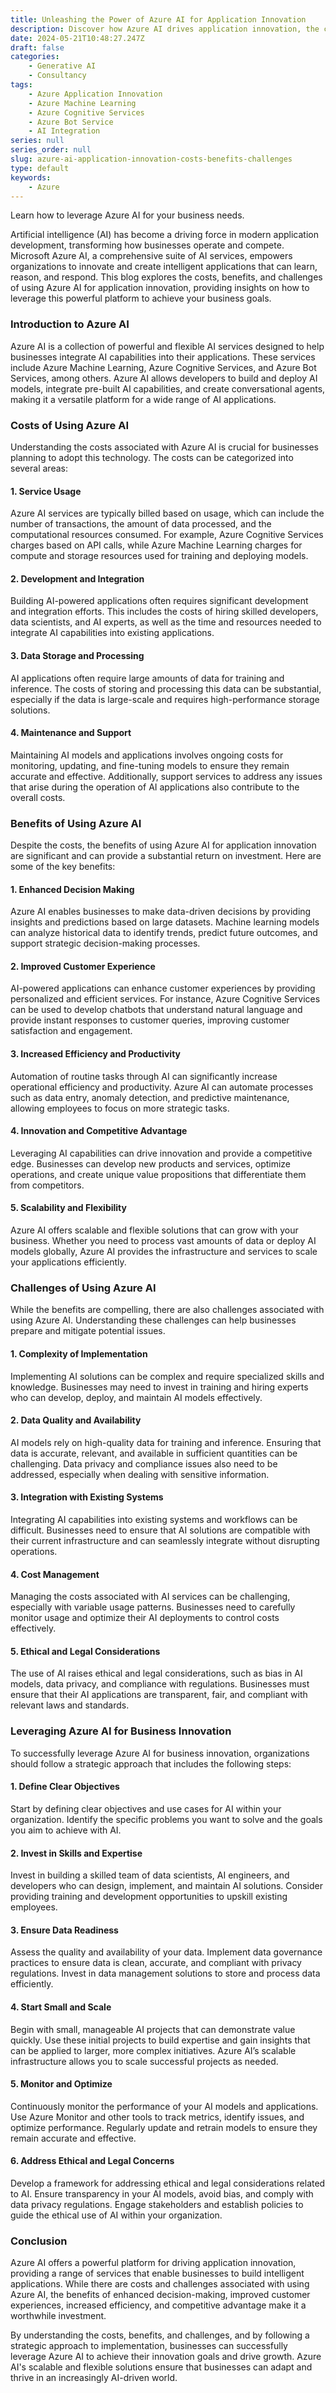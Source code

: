 ```yaml
---
title: Unleashing the Power of Azure AI for Application Innovation
description: Discover how Azure AI drives application innovation, the costs involved, the benefits gained, and the challenges faced. 
date: 2024-05-21T10:48:27.247Z
draft: false
categories:
    - Generative AI
    - Consultancy
tags:
    - Azure Application Innovation
    - Azure Machine Learning
    - Azure Cognitive Services
    - Azure Bot Service
    - AI Integration
series: null
series_order: null
slug: azure-ai-application-innovation-costs-benefits-challenges
type: default
keywords:
    - Azure
---
```

Learn how to leverage Azure AI for your business needs.

Artificial intelligence (AI) has become a driving force in modern application development, transforming how businesses operate and compete. Microsoft Azure AI, a comprehensive suite of AI services, empowers organizations to innovate and create intelligent applications that can learn, reason, and respond. This blog explores the costs, benefits, and challenges of using Azure AI for application innovation, providing insights on how to leverage this powerful platform to achieve your business goals.

### Introduction to Azure AI

Azure AI is a collection of powerful and flexible AI services designed to help businesses integrate AI capabilities into their applications. These services include Azure Machine Learning, Azure Cognitive Services, and Azure Bot Services, among others. Azure AI allows developers to build and deploy AI models, integrate pre-built AI capabilities, and create conversational agents, making it a versatile platform for a wide range of AI applications.

### Costs of Using Azure AI

Understanding the costs associated with Azure AI is crucial for businesses planning to adopt this technology. The costs can be categorized into several areas:

#### 1. Service Usage

Azure AI services are typically billed based on usage, which can include the number of transactions, the amount of data processed, and the computational resources consumed. For example, Azure Cognitive Services charges based on API calls, while Azure Machine Learning charges for compute and storage resources used for training and deploying models.

#### 2. Development and Integration

Building AI-powered applications often requires significant development and integration efforts. This includes the costs of hiring skilled developers, data scientists, and AI experts, as well as the time and resources needed to integrate AI capabilities into existing applications.

#### 3. Data Storage and Processing

AI applications often require large amounts of data for training and inference. The costs of storing and processing this data can be substantial, especially if the data is large-scale and requires high-performance storage solutions.

#### 4. Maintenance and Support

Maintaining AI models and applications involves ongoing costs for monitoring, updating, and fine-tuning models to ensure they remain accurate and effective. Additionally, support services to address any issues that arise during the operation of AI applications also contribute to the overall costs.

### Benefits of Using Azure AI

Despite the costs, the benefits of using Azure AI for application innovation are significant and can provide a substantial return on investment. Here are some of the key benefits:

#### 1. Enhanced Decision Making

Azure AI enables businesses to make data-driven decisions by providing insights and predictions based on large datasets. Machine learning models can analyze historical data to identify trends, predict future outcomes, and support strategic decision-making processes.

#### 2. Improved Customer Experience

AI-powered applications can enhance customer experiences by providing personalized and efficient services. For instance, Azure Cognitive Services can be used to develop chatbots that understand natural language and provide instant responses to customer queries, improving customer satisfaction and engagement.

#### 3. Increased Efficiency and Productivity

Automation of routine tasks through AI can significantly increase operational efficiency and productivity. Azure AI can automate processes such as data entry, anomaly detection, and predictive maintenance, allowing employees to focus on more strategic tasks.

#### 4. Innovation and Competitive Advantage

Leveraging AI capabilities can drive innovation and provide a competitive edge. Businesses can develop new products and services, optimize operations, and create unique value propositions that differentiate them from competitors.

#### 5. Scalability and Flexibility

Azure AI offers scalable and flexible solutions that can grow with your business. Whether you need to process vast amounts of data or deploy AI models globally, Azure AI provides the infrastructure and services to scale your applications efficiently.

### Challenges of Using Azure AI

While the benefits are compelling, there are also challenges associated with using Azure AI. Understanding these challenges can help businesses prepare and mitigate potential issues.

#### 1. Complexity of Implementation

Implementing AI solutions can be complex and require specialized skills and knowledge. Businesses may need to invest in training and hiring experts who can develop, deploy, and maintain AI models effectively.

#### 2. Data Quality and Availability

AI models rely on high-quality data for training and inference. Ensuring that data is accurate, relevant, and available in sufficient quantities can be challenging. Data privacy and compliance issues also need to be addressed, especially when dealing with sensitive information.

#### 3. Integration with Existing Systems

Integrating AI capabilities into existing systems and workflows can be difficult. Businesses need to ensure that AI solutions are compatible with their current infrastructure and can seamlessly integrate without disrupting operations.

#### 4. Cost Management

Managing the costs associated with AI services can be challenging, especially with variable usage patterns. Businesses need to carefully monitor usage and optimize their AI deployments to control costs effectively.

#### 5. Ethical and Legal Considerations

The use of AI raises ethical and legal considerations, such as bias in AI models, data privacy, and compliance with regulations. Businesses must ensure that their AI applications are transparent, fair, and compliant with relevant laws and standards.

### Leveraging Azure AI for Business Innovation

To successfully leverage Azure AI for business innovation, organizations should follow a strategic approach that includes the following steps:

#### 1. Define Clear Objectives

Start by defining clear objectives and use cases for AI within your organization. Identify the specific problems you want to solve and the goals you aim to achieve with AI.

#### 2. Invest in Skills and Expertise

Invest in building a skilled team of data scientists, AI engineers, and developers who can design, implement, and maintain AI solutions. Consider providing training and development opportunities to upskill existing employees.

#### 3. Ensure Data Readiness

Assess the quality and availability of your data. Implement data governance practices to ensure data is clean, accurate, and compliant with privacy regulations. Invest in data management solutions to store and process data efficiently.

#### 4. Start Small and Scale

Begin with small, manageable AI projects that can demonstrate value quickly. Use these initial projects to build expertise and gain insights that can be applied to larger, more complex initiatives. Azure AI’s scalable infrastructure allows you to scale successful projects as needed.

#### 5. Monitor and Optimize

Continuously monitor the performance of your AI models and applications. Use Azure Monitor and other tools to track metrics, identify issues, and optimize performance. Regularly update and retrain models to ensure they remain accurate and effective.

#### 6. Address Ethical and Legal Concerns

Develop a framework for addressing ethical and legal considerations related to AI. Ensure transparency in your AI models, avoid bias, and comply with data privacy regulations. Engage stakeholders and establish policies to guide the ethical use of AI within your organization.

### Conclusion

Azure AI offers a powerful platform for driving application innovation, providing a range of services that enable businesses to build intelligent applications. While there are costs and challenges associated with using Azure AI, the benefits of enhanced decision-making, improved customer experiences, increased efficiency, and competitive advantage make it a worthwhile investment.

By understanding the costs, benefits, and challenges, and by following a strategic approach to implementation, businesses can successfully leverage Azure AI to achieve their innovation goals and drive growth. Azure AI's scalable and flexible solutions ensure that businesses can adapt and thrive in an increasingly AI-driven world.
